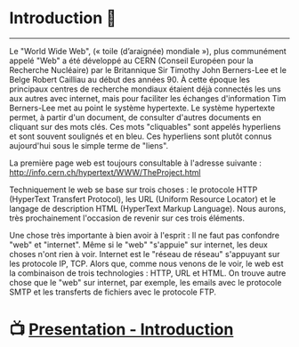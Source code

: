 

# Introduction 👋
---

Le "World Wide Web", (« toile (d’araignée) mondiale »), plus communément appelé "Web" a été développé au CERN (Conseil Européen pour la Recherche Nucléaire) par le Britannique Sir Timothy John Berners-Lee et le Belge Robert Cailliau au début des années 90. À cette époque les principaux centres de recherche mondiaux étaient déjà connectés les uns aux autres avec internet, mais pour faciliter les échanges d'information Tim Berners-Lee met au point le système hypertexte. Le système hypertexte permet, à partir d'un document, de consulter d'autres documents en cliquant sur des mots clés. Ces mots "cliquables" sont appelés hyperliens et sont souvent soulignés et en bleu. Ces hyperliens sont plutôt connus aujourd'hui sous le simple terme de "liens". 

La première page web est toujours consultable à l'adresse suivante : http://info.cern.ch/hypertext/WWW/TheProject.html

Techniquement le web se base sur trois choses : le protocole HTTP (HyperText Transfert Protocol), les URL (Uniform Resource Locator) et le langage de description HTML (HyperText Markup Language). Nous aurons, très prochainement l'occasion de revenir sur ces trois éléments. 

Une chose très importante à bien avoir à l'esprit : Il ne faut pas confondre "web" et "internet". Même si le "web" "s'appuie" sur internet, les deux choses n'ont rien à voir. Internet est le "réseau de réseau" s'appuyant sur les protocole IP, TCP. Alors que, comme nous venons de le voir, le web est la combinaison de trois technologies : HTTP, URL et HTML. On trouve autre chose que le "web" sur internet, par exemple, les emails avec le protocole SMTP et les transferts de fichiers avec le protocole FTP. 


# 📺 [Presentation - Introduction](./index.html)
